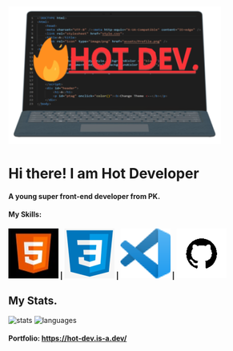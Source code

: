 <img src="assets/Favicon.png">
<h1>Hi there! I am Hot Developer</h1>
<h4>A young super front-end developer from PK.</h4>
<h4>My Skills:</h4>
<h4><img src="assets/HTML.jpg"> | <img src="assets/CSS.png"> | <img src="assets/VS CODE.png"> | <img src="assets/Github.png"></h4>
<h2>My Stats.</h2>
<img src="https://github-readme-stats.vercel.app/api?username=HotDevelops&show_icons=true&theme=algolia" alt="stats"/>
<img src="https://github-readme-stats.vercel.app/api/top-langs/?username=HotDevelopsl&theme=radical&hide=c,objective-c,nim" alt="languages"/>
<h4>Portfolio: <a href="https://hot-dev.is-a.dev/">https://hot-dev.is-a.dev/</a></h4>
